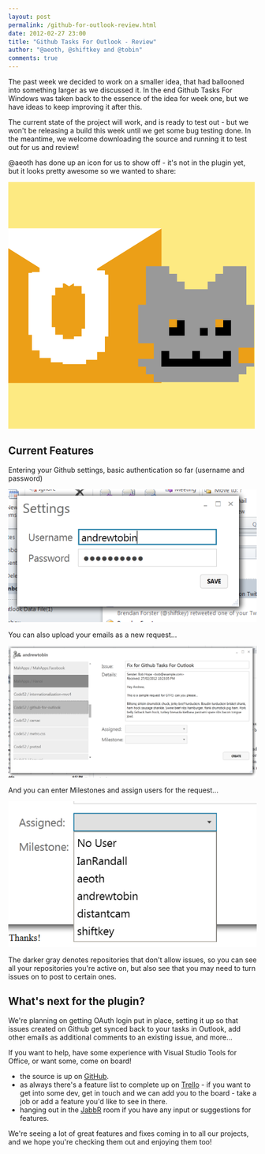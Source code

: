 ```yaml
--- 
layout: post
permalink: /github-for-outlook-review.html
date: 2012-02-27 23:00
title: "Github Tasks For Outlook - Review"
author: "@aeoth, @shiftkey and @tobin"
comments: true
---
```


The past week we decided to work on a smaller idea, that had ballooned into something larger as we discussed it.  In the end Github Tasks For Windows was taken back to the essence of the idea for week one, but we have ideas to keep improving it after this.

The current state of the project will work, and is ready to test out - but we won't be releasing a build this week until we get some bug testing done.  In the meantime, we welcome downloading the source and running it to test out for us and review! 


@aeoth has done up an icon for us to show off - it's not in the plugin yet, but it looks pretty awesome so we wanted to share:


![](/img/gtfo.png)

## Current Features

Entering your Github settings, basic authentication so far (username and password)


![](/img/gtfo-settings.png)


You can also upload your emails as a new request...


![](/img/gtfo-post.png)


And you can enter Milestones and assign users for the request...


![](/img/gtfo-collaborators.png)


The darker gray denotes repositories that don't allow issues, so you can see all your repositories you're active on, but also see that you may need to turn issues on to post to certain ones.


## What's next for the plugin?

We're planning on getting OAuth login put in place, setting it up so that issues created on Github get synced back to your tasks in Outlook, add other emails as additional comments to an existing issue, and more...


If you want to help, have some experience with Visual Studio Tools for Office, or want some, come on board!

 * the source is up on [GitHub](http://github.com/code52/github-for-outlook).
 * as always there's a feature list to complete up on [Trello](https://trello.com/board/github-tasks-for-outlook/4f4234cdbfa22c0070ac4caa) - if you want to get into some dev, get in touch and we can add you to the board - take a job or add a feature you'd like to see in there.
 * hanging out in the [JabbR](http://jabbr.net/#/rooms/code52) room if you have any input or suggestions for features.


We're seeing a lot of great features and fixes coming in to all our projects, and we hope you're checking them out and enjoying them too!